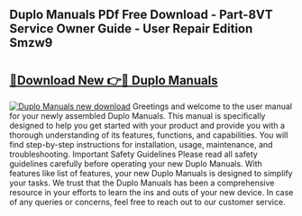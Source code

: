 ## Duplo Manuals PDf Free Download - Part-8VT Service Owner Guide - User Repair Edition Smzw9

# <h2><a href="http://cf11022.oget.top/?id=Duplo+Manuals">🔗Download New 👉🔴 Duplo Manuals</a></h2>

[![Duplo Manuals new download](https://i.imgur.com/5g1atiW.png)](http://cf11022.oget.top/?id=Duplo+Manuals)
Greetings and welcome to the user manual for your newly assembled Duplo Manuals. This manual is specifically designed to help you get started with your product and provide you with a thorough understanding of its features, functions, and capabilities. You will find step-by-step instructions for installation, usage, maintenance, and troubleshooting. Important Safety Guidelines Please read all safety guidelines carefully before operating your new Duplo Manuals. With features like list of features, your new Duplo Manuals is designed to simplify your tasks. We trust that the Duplo Manuals has been a comprehensive resource in your efforts to learn the ins and outs of your new device. In case of any queries or concerns, feel free to reach out to our customer service.
